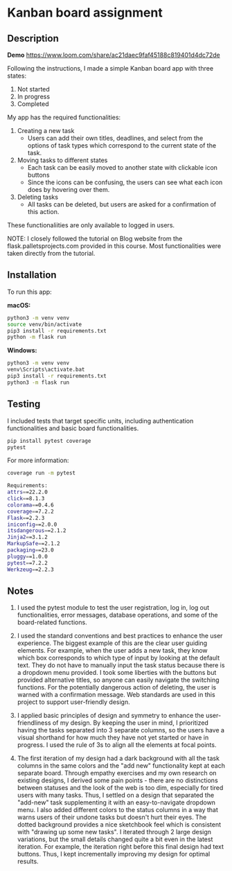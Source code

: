 # Kanban board assignment
## Description

**Demo** https://www.loom.com/share/ac21daec9faf45188c819401d4dc72de 

Following the instructions, I made a simple Kanban board app with three states:

1. Not started
2. In progress
3. Completed


My app has the required functionalities:

1. Creating a new task
    - Users can add their own titles, deadlines, and select from the options 
    of task types which correspond to the current state of the task.
2. Moving tasks to different states
    - Each task can be easily moved to another state with clickable icon buttons
    - Since the icons can be confusing, the users can see what each icon does by
    hovering over them.
3. Deleting tasks
    - All tasks can be deleted, but users are asked for a confirmation of this action.

These functionaliities are only available to logged in users.

NOTE: I closely followed the tutorial on Blog website from the flask.palletsprojects.com provided in this course. 
Most functionalities were taken directly from the tutorial.

## Installation

To run this app:

**macOS:**
```bash
python3 -m venv venv
source venv/bin/activate
pip3 install -r requirements.txt
python -m flask run
```

**Windows:**
```bash
python3 -m venv venv
venv\Scripts\activate.bat
pip3 install -r requirements.txt
python3 -m flask run
```

## Testing
I included tests that target specific units, including authentication functionalities and basic board functionalities.

```bash
pip install pytest coverage
pytest
```
For more information:
```bash
coverage run -m pytest
```
```bash
Requirements:
attrs==22.2.0
click==8.1.3
colorama==0.4.6
coverage==7.2.2
Flask==2.2.3
iniconfig==2.0.0
itsdangerous==2.1.2
Jinja2==3.1.2
MarkupSafe==2.1.2
packaging==23.0
pluggy==1.0.0
pytest==7.2.2
Werkzeug==2.2.3
```


## Notes

1. I used the pytest module to test the user registration, log in, log out functionalities, error messages, database operations, and some of the board-related functions.

2. I used the standard conventions and best practices to enhance the user experience. The biggest example of this are the clear user guiding elements. For example, when the user adds a new task, they know which box corresponds to which type of input by looking at the default text. They do not have to manually input the task status because there is a dropdown menu provided. I took some liberties with the buttons but provided alternative titles, so anyone can easily navigate the switching functions. For the potentially dangerous action of deleting, the user is warned with a confirmation message. Web standards are used in this project to support user-friendly design.

3.  I applied basic principles of design and symmetry to enhance the user-friendliness of my design. By keeping the user in mind, I prioritized having the tasks separated into 3 separate columns, so the users have a visual shorthand for how much they have not yet started or have in progress. I used the rule of 3s to align all the elements at focal points. 

4. The first iteration of my design had a dark background with all the task columns in the same colors and the "add new" functionality kept at each separate board. Through empathy exercises and my own research on existing designs, I derived some pain points - there are no distinctions between statuses and the look of the web is too dim, especially for tired users with many tasks. Thus, I settled on a design that separated the "add-new" task supplementing it with an easy-to-navigate dropdown menu. I also added different colors to the status columns in a way that warns users of their undone tasks but doesn't hurt their eyes. The dotted background provides a nice sketchbook feel which is consistent with "drawing up some new tasks". I iterated through 2 large design variations, but the small details changed quite a bit even in the latest iteration. For example, the iteration right before this final design had text buttons. Thus, I kept incrementally improving my design for optimal results.

